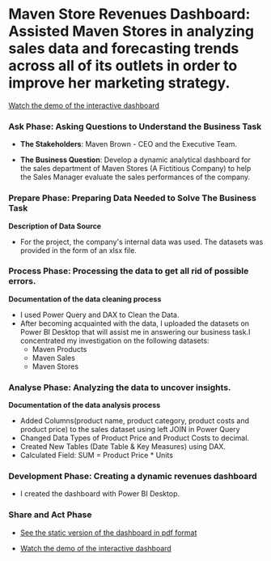 # Maven Store Revenues Dashboard: Assisted Maven Stores in analyzing sales data and forecasting trends across all of its outlets in order to improve her marketing strategy.
[Watch the demo of the interactive dashboard](https://youtu.be/nSEOJgl-h2k)

### **Ask Phase: Asking Questions to Understand the Business Task** 
- **The Stakeholders**: Maven Brown - CEO and the Executive Team.

- **The Business Question**:  Develop a dynamic analytical dashboard for the sales department of Maven Stores (A Fictitious Company) to help the Sales Manager evaluate the sales performances of the company.

### **Prepare Phase: Preparing Data Needed to Solve The Business Task** 
**Description of Data Source**
- For the project, the company's internal data was used. The datasets was provided in the form of an xlsx file. 


### **Process Phase: Processing the data to get all rid of possible errors.** 
**Documentation of the data cleaning process**
- I used Power Query and DAX to Clean the Data.
- After becoming acquainted with the data, I uploaded the datasets on Power BI Desktop that will assist me in answering our business       task.I concentrated my investigation on the following datasets:
  -  Maven Products
  -  Maven Sales
  -  Maven Stores
 
 ### **Analyse Phase: Analyzing the data to uncover insights.** 
 **Documentation of the data analysis process**
 - Added Columns(product name, product category, product costs and product price) to the sales dataset using left JOIN in Power Query
 - Changed Data Types of Product Price and Product Costs to decimal.
 - Created New Tables (Date Table & Key Measures) using DAX.
 - Calculated Field: SUM = Product Price * Units
 
 ### **Development Phase: Creating a dynamic revenues dashboard** 
 - I created the dashboard with Power BI Desktop.

 
 ### **Share and Act Phase** 
 - [See the static version of the dashboard in pdf format](https://github.com/TolulopeOyejide/DataAnalysisProject_2/blob/daa6c85d17a3530508c660e1453bbfe2852c022d/SmartCare%20HR%20Operational%20Dashboard.pdf)

- [Watch the demo of the interactive dashboard](https://youtu.be/nSEOJgl-h2k)

 
